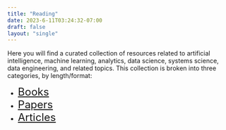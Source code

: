 ```yaml
---
title: "Reading"
date: 2023-6-11T03:24:32-07:00
draft: false
layout: "single"
---
```


Here you will find a curated collection of resources related to artificial intelligence, machine learning, analytics, data science, systems science, data engineering, and related topics. This collection is broken into three categories, by length/format: 

- <font size = "5"><u>Books</u></font>
- <font size = "5"><u>[Papers](papers/)</u></font>
- <font size = "5"><u>Articles</u></font>